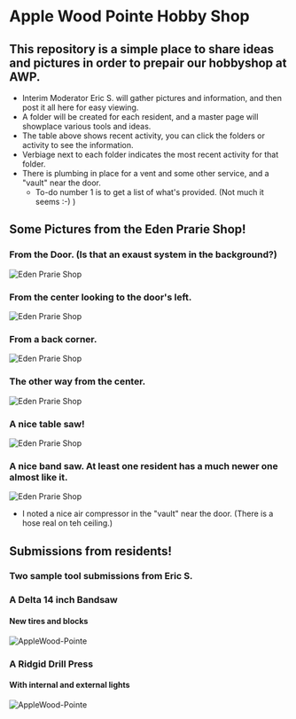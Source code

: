 #  Apple Wood Pointe Hobby Shop

## This repository is a simple place to share ideas and pictures in order to prepair our hobbyshop at AWP.

- Interim Moderator Eric S. will gather pictures and information, and then post it all here for easy viewing.
- A folder will be created for each resident, and a master page will showplace various tools and ideas.
- The table above shows recent activity, you can click the folders or activity to see the information.
- Verbiage next to each folder indicates the most recent activity for that folder.
- There is plumbing in place for a vent and some other service, and a "vault" near the door.
  - To-do number 1 is to get a list of what's provided.  (Not much it seems :-)  )


## Some Pictures from the Eden Prarie Shop!

### From the Door. (Is that an exaust system in the background?)
![Eden Prarie Shop](./Other-Shops/Thumbnails/EP-Shop-1-T.jpg)
### From the center looking to the door's left.
![Eden Prarie Shop](./Other-Shops/Thumbnails/Ep-Shop-2-T.jpg)
### From a back corner.
![Eden Prarie Shop](./Other-Shops/Thumbnails/EP-Shop-3-T.jpg)
### The other way from the center.
![Eden Prarie Shop](./Other-Shops/Thumbnails/EP-Shop-4-T.jpg)
### A nice table saw!
![Eden Prarie Shop](./Other-Shops/Thumbnails/EP-Shop-5-T.jpg)
### A nice band saw.  At least one resident has a much newer one almost like it.
![Eden Prarie Shop](./Other-Shops/Thumbnails/EP-Shop-6-T.jpg)


- I noted a nice air compressor in the "vault" near the door.  (There is a hose real on teh ceiling.)


## Submissions from residents!


### Two sample tool submissions from Eric S.

### A Delta 14 inch Bandsaw
#### New tires and blocks

![AppleWood-Pointe](Eric-S/Band-Saw.jpg)

### A Ridgid Drill Press
#### With internal and external lights

![AppleWood-Pointe](Eric-S/Drill-Press.jpg)

